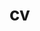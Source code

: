 # cv

[](file:///Users/Toylarose/Desktop/Web%20Development/Drum%20Kit%20Starting%20Files/index.html)
